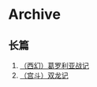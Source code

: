 # Archive  
## 长篇
1. [（西幻）葛罗利亚战记](https://github.com/yakushijiyoko/qzgs/raw/main/archive/%5B%E5%85%A8%E8%81%8C%5D%5B%E8%A5%BF%E5%B9%BB%5D%E8%91%9B%E7%BD%97%E5%88%A9%E4%BA%9A%E6%88%98%E8%AE%B0%20by%20%E8%8D%AF%E5%B8%88%E5%AF%BA%E5%8F%B6%E5%AD%90.pdf)  
2. [（宫斗）双龙记](https://github.com/yakushijiyoko/qzgs/raw/main/archive/%5B%E5%85%A8%E8%81%8C%5D%5B%E5%AE%AB%E6%96%97%5D%E5%8F%8C%E9%BE%99%E8%AE%B0%20by%20%E8%8D%AF%E5%B8%88%E5%AF%BA%E5%8F%B6%E5%AD%90.pdf)
